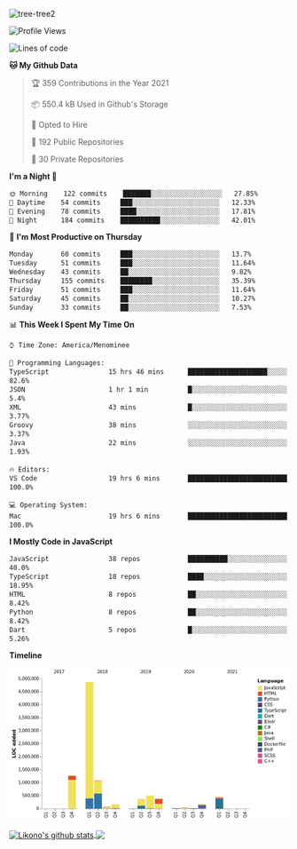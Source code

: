 ![tree-tree2](https://user-images.githubusercontent.com/15727947/99866266-688a6380-2b75-11eb-958b-273006b198d8.jpg)


<!--START_SECTION:waka-->
![Profile Views](http://img.shields.io/badge/Profile%20Views-2-blue)

![Lines of code](https://img.shields.io/badge/From%20Hello%20World%20I%27ve%20Written-9.4%20million%20lines%20of%20code-blue)

**🐱 My Github Data** 

> 🏆 359 Contributions in the Year 2021
 > 
> 📦 550.4 kB Used in Github's Storage 
 > 
> 💼 Opted to Hire
 > 
> 📜 192 Public Repositories 
 > 
> 🔑 30 Private Repositories  
 > 
**I'm a Night 🦉** 

```text
🌞 Morning    122 commits    ███████░░░░░░░░░░░░░░░░░░   27.85% 
🌆 Daytime    54 commits     ███░░░░░░░░░░░░░░░░░░░░░░   12.33% 
🌃 Evening    78 commits     ████░░░░░░░░░░░░░░░░░░░░░   17.81% 
🌙 Night      184 commits    ██████████░░░░░░░░░░░░░░░   42.01%

```
📅 **I'm Most Productive on Thursday** 

```text
Monday       60 commits     ███░░░░░░░░░░░░░░░░░░░░░░   13.7% 
Tuesday      51 commits     ███░░░░░░░░░░░░░░░░░░░░░░   11.64% 
Wednesday    43 commits     ██░░░░░░░░░░░░░░░░░░░░░░░   9.82% 
Thursday     155 commits    ████████░░░░░░░░░░░░░░░░░   35.39% 
Friday       51 commits     ███░░░░░░░░░░░░░░░░░░░░░░   11.64% 
Saturday     45 commits     ██░░░░░░░░░░░░░░░░░░░░░░░   10.27% 
Sunday       33 commits     ██░░░░░░░░░░░░░░░░░░░░░░░   7.53%

```


📊 **This Week I Spent My Time On** 

```text
⌚︎ Time Zone: America/Menominee

💬 Programming Languages: 
TypeScript               15 hrs 46 mins      ████████████████████░░░░░   82.6% 
JSON                     1 hr 1 min          █░░░░░░░░░░░░░░░░░░░░░░░░   5.4% 
XML                      43 mins             █░░░░░░░░░░░░░░░░░░░░░░░░   3.77% 
Groovy                   38 mins             ░░░░░░░░░░░░░░░░░░░░░░░░░   3.37% 
Java                     22 mins             ░░░░░░░░░░░░░░░░░░░░░░░░░   1.93%

🔥 Editors: 
VS Code                  19 hrs 6 mins       █████████████████████████   100.0%

💻 Operating System: 
Mac                      19 hrs 6 mins       █████████████████████████   100.0%

```

**I Mostly Code in JavaScript** 

```text
JavaScript               38 repos            ██████████░░░░░░░░░░░░░░░   40.0% 
TypeScript               18 repos            ████░░░░░░░░░░░░░░░░░░░░░   18.95% 
HTML                     8 repos             ██░░░░░░░░░░░░░░░░░░░░░░░   8.42% 
Python                   8 repos             ██░░░░░░░░░░░░░░░░░░░░░░░   8.42% 
Dart                     5 repos             █░░░░░░░░░░░░░░░░░░░░░░░░   5.26%

```


**Timeline**

![Chart not found](https://raw.githubusercontent.com/ianlikono/ianlikono/main/charts/bar_graph.png) 


<!--END_SECTION:waka-->


<a href="https://github.com/ianlikono">
  <img align="center" src="https://github-readme-stats.anuraghazra1.vercel.app/api?username=ianlikono&show_icons=true&include_all_commits=true&theme=material-palenight" alt="Likono's github stats" />
</a>
<a href="https://github.com/ianlikono">
  <img align="center" src="https://github-readme-stats.anuraghazra1.vercel.app/api/top-langs/?username=ianlikono&layout=compact&theme=material-palenight" />
</a>

